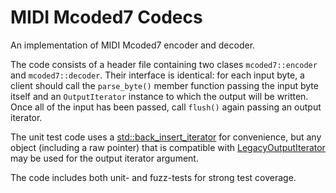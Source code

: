 # MIDI Mcoded7 Codecs

An implementation of MIDI Mcoded7 encoder and decoder.

The code consists of a header file containing two clases `mcoded7::encoder` and `mcoded7::decoder`. Their 
interface is identical: for each input byte, a client should call the `parse_byte()` member function 
passing the input byte itself and an `OutputIterator` instance to which the output will be written. Once
all of the input has been passed, call `flush()` again passing an output iterator.

The unit test code uses a [std::back_insert_iterator](https://en.cppreference.com/w/cpp/iterator/back_insert_iterator) 
for convenience, but any object (including a raw pointer) that is compatible with 
[LegacyOutputIterator](https://en.cppreference.com/w/cpp/named_req/OutputIterator) may be used for the 
output iterator argument.

The code includes both unit- and fuzz-tests for strong test coverage.
